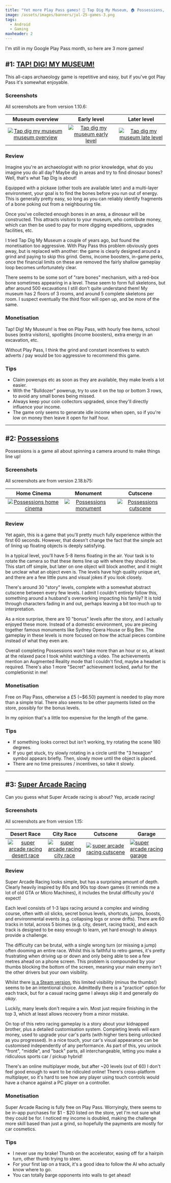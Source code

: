 ```yaml
---
title: "Yet more Play Pass games! 🦖 Tap Dig My Museum, 🏠 Possessions, 🏎️ Super Arcade Racing"
image: /assets/images/banners/jul-25-games-3.png
tags:
  - Android
  - Gaming
maxheader: 2
---
```


I'm still in my Google Play Pass month, so here are 3 more games!

## #1: [TAP! DIG! MY MUSEUM!](https://play.google.com/store/apps/details?id=jp.oridio.museum)

This all-caps archaeology game is repetitive and easy, but if you've got Play Pass it's somewhat enjoyable.

### Screenshots

All screenshots are from version 1.10.6:

|                                                        Museum overview                                                         |                                                        Early level                                                         |                                                        Later level                                                        |
| :----------------------------------------------------------------------------------------------------------------------------: | :------------------------------------------------------------------------------------------------------------------------: | :-----------------------------------------------------------------------------------------------------------------------: |
| [![Tap dig my museum museum overview](/assets/images/2025/july-museum-1-thumbnail.jpg)](/assets/images/2025/july-museum-1.jpg) | [![Tap dig my museum early level](/assets/images/2025/july-museum-2-thumbnail.jpg)](/assets/images/2025/july-museum-2.jpg) | [![Tap dig my museum late level](/assets/images/2025/july-museum-3-thumbnail.jpg)](/assets/images/2025/july-museum-3.jpg) |

### Review

Imagine you're an archaeologist with no prior knowledge, what do you imagine you do all day? Maybe dig in areas and try to find dinosaur bones? Well, that's what Tap Dig is about!

Equipped with a pickaxe (other tools are available later) and a multi-layer environment, your goal is to find the bones before you run out of energy. This is generally pretty easy, so long as you can reliably identify fragments of a bone poking out from a neighbouring tile.

Once you've collected enough bones in an area, a dinosaur will be constructed. This attracts visitors to your museum, who contribute money, which can then be used to pay for more digging expeditions, upgrades facilities, etc.

I tried Tap Dig My Museum a couple of years ago, but found the monetisation too aggressive. With Play Pass this problem obviously goes away, but is replaced with another: the game is clearly designed around a grind and paying to skip this grind. Gems, income boosters, in-game perks, once the financial limits on these are removed the fairly shallow gameplay loop becomes unfortunately clear.

There seems to be some sort of "rare bones" mechanism, with a red-box bone sometimes appearing in a level. These seem to form full skeletons, but after around 500 excavations I still don't quite understand them! My museum has 2 floors of 3 rooms, and around 5 complete skeletons per room. I suspect eventually the third floor will open up, and be more of the same.

### Monetisation

Tap! Dig! My Museum! is free on Play Pass, with hourly free items, school buses (extra visitors), spotlights (income boosters), extra energy in an excavation, etc.

Without Play Pass, I think the grind and constant incentives to watch adverts / pay would be too aggressive to recommend this game.

### Tips

- Claim powerups etc as soon as they are available, they make levels a lot easier.
- With the "Bulldozer" powerup, try to use it on the top or bottom 3 rows, to avoid any small bones being missed.
- Always keep your coin collectors upgraded, since they'll directly influence your income.
- The game only seems to generate idle income when open, so if you're low on money then leave it open for half hour.

---

## #2: [Possessions](https://play.google.com/store/apps/details?id=com.noodlecake.possessions)

Possessions is a game all about spinning a camera around to make things line up!

### Screenshots

All screenshots are from version 2.18.b75:

|                                                   Home Cinema                                                    |                                                   Monument                                                    |                                                   Cutscene                                                    |
| :--------------------------------------------------------------------------------------------------------------: | :-----------------------------------------------------------------------------------------------------------: | :-----------------------------------------------------------------------------------------------------------: |
| [![Possessions home cinema](/assets/images/2025/july-poss-1-thumbnail.jpg)](/assets/images/2025/july-poss-1.jpg) | [![Possessions monument](/assets/images/2025/july-poss-2-thumbnail.jpg)](/assets/images/2025/july-poss-2.jpg) | [![Possessions cutscene](/assets/images/2025/july-poss-3-thumbnail.jpg)](/assets/images/2025/july-poss-3.jpg) |

### Review

Yet again, this is a game that you'll pretty much fully experience within the first 60 seconds. However, that doesn't change the fact that the simple act of lining up floating objects is deeply satisfying.

In a typical level, you'll have 5-8 items floating in the air. Your task is to rotate the camera so that these items line up with where they should be. This start off simple, but later on one object will block another, and it might be unclear what an object even is. The levels have high quality unique art, and there are a few little puns and visual jokes if you look closely.

There's around 30 "story" levels, complete with a somewhat abstract cutscene between every few levels. I admit I couldn't entirely follow this, something around a husband's overworking impacting his family? It is told through characters fading in and out, perhaps leaving a bit too much up to interpretation.

As a nice surprise, there are 10 "bonus" levels after the story, and I actually enjoyed these more. Instead of a domestic environment, you are piecing together famous monuments like Sydney Opera House or Big Ben. The gameplay in these levels is more focused on how the actual pieces combine instead of what they even are.

Overall completing Possessions won't take more than an hour or so, at least at the relaxed pace I took whilst watching a video. The achievements mention an Augmented Reality mode that I couldn't find, maybe a headset is required. There's also 1 more "Secret" achievement locked, awful for the completionist in me!

### Monetisation

Free on Play Pass, otherwise a £5 (~$6.50) payment is needed to play more than a simple trial. There also seems to be other payments listed on the store, possibly for the bonus levels.

In my opinion that's a little too expensive for the length of the game.

### Tips

- If something looks correct but isn't working, try rotating the scene 180 degrees.
- If you get stuck, try slowly rotating in a circle until the "3 hexagon" symbol appears briefly. Then, slowly move until the object is placed.
- There are no time pressures / incentives, so take it slowly.

---

## #3: [Super Arcade Racing](https://play.google.com/store/apps/details?id=com.outofthebit.superarcaderacing)

Can you guess what Super Arcade racing is about? Yep, arcade racing!

### Screenshots

All screenshots are from version 1.15:

|                                                         Desert Race                                                          |                                                         City Race                                                          |                                                         Cutscene                                                          | Garage                                                                                                                  |
| :--------------------------------------------------------------------------------------------------------------------------: | :------------------------------------------------------------------------------------------------------------------------: | :-----------------------------------------------------------------------------------------------------------------------: | ----------------------------------------------------------------------------------------------------------------------- |
| [![super arcade racing desert race](/assets/images/2025/july-racing-1-thumbnail.jpg)](/assets/images/2025/july-racing-1.jpg) | [![super arcade racing city race](/assets/images/2025/july-racing-4-thumbnail.jpg)](/assets/images/2025/july-racing-4.jpg) | [![super arcade racing cutscene](/assets/images/2025/july-racing-2-thumbnail.jpg)](/assets/images/2025/july-racing-2.jpg) | [![super arcade racing garage](/assets/images/2025/july-racing-3-thumbnail.jpg)](/assets/images/2025/july-racing-3.jpg) |

### Review

Super Arcade Racing looks simple, but has a surprising amount of depth. Clearly heavily inspired by 80s and 90s top down games (it reminds me a lot of old GTA or Micro Machines), it includes the brutal difficulty you'd expect!

Each level consists of 1-3 laps racing around a complex and winding course, often with oil slicks, secret bonus levels, shortcuts, jumps, boosts, and environmental events (e.g. collapsing logs or snow drifts). There are 60 tracks in total, across 5 biomes (e.g. city, desert, racing track), and each track is designed to be easy enough to learn, yet hard enough to always provide a challenge.

The difficulty can be brutal, with a single wrong turn (or missing a jump) often dooming an entire race. Whilst this is faithful to retro games, it's pretty frustrating when driving up or down and only being able to see a few metres ahead on a phone screen. This problem is compounded by your thumbs blocking the bottom of the screen, meaning your main enemy isn't the other drivers but your own visibility.

Whilst there [is a Steam version](https://store.steampowered.com/app/1103770/Super_Arcade_Racing/), this limited visibility (minus the thumbs!) seems to be an intentional choice. Admittedly there is a "practice" option for each track, but for a casual racing game I always skip it and generally do _okay_.

Luckily, many levels don't require a win. Most just require finishing in the top 3, which at least allows recovery from a minor mistake.

On top of this retro racing gameplay is a story about your kidnapped brother, plus a detailed customisation system. Completing levels will earn money, used to upgrade your car's parts (with higher tiers being unlocked as you progressed). In a nice touch, your car's visual appearance can be customised independently of any performance. As part of this, you unlock "front", "middle", and "back" parts, all interchangeable, letting you make a ridiculous sports car / pickup hybrid!

There's an online multiplayer mode, but after ~20 levels (out of 60) I don't feel good enough to want to be ridiculed online! There's cross-platform multiplayer, so it's hard to see how any player using touch controls would have a chance against a PC player on a controller.

### Monetisation

Super Arcade Racing is fully free on Play Pass. Worryingly, there seems to be in-app purchases for $1 - $20 listed on the store, yet I'm not sure what they could be for. I noticed my income is doubled, making the challenge more skill based than just a grind, so hopefully the payments are mostly for car cosmetics.

### Tips

- I never use my brake! Thumb on the accelerator, easing off for a hairpin turn, other thumb trying to steer.
- For your first lap on a track, it's a good idea to follow the AI who actually know where to go.
- You can totally barge opponents into walls to get ahead!
